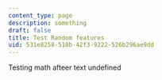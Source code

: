 ```yaml
---
content_type: page
description: something
draft: false
title: Test Random features
uid: 531e8258-518b-42f3-9222-526b296ae9dd
---
```

Testing math afteer text undefined